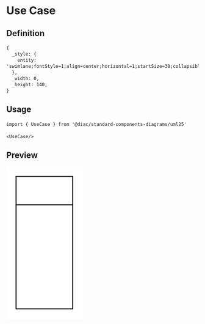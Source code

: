 # Use Case

## Definition

```
{
  _style: { 
    entity: 'swimlane;fontStyle=1;align=center;horizontal=1;startSize=30;collapsible=0;html=1;whiteSpace=wrap;',
  },
  _width: 0,
  _height: 140,
}
```

## Usage

```
import { UseCase } from '@diac/standard-components-diagrams/uml25'

<UseCase/>
```

## Preview

<img src="./use-case.png" width="200"/>
